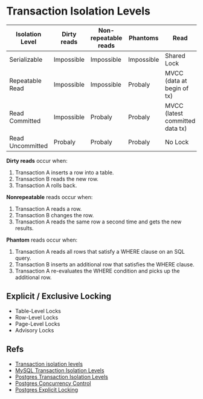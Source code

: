 # Transaction Isolation Levels

Isolation Level   | Dirty reads | Non-repeatable reads | Phantoms    | Read                             | Write 
----------------- | ----------- | -------------------- | --------    | -------------------------------- | --------
Serializable      | Impossible  | Impossible           | Impossible  | Shared Lock                      | Exclusive Lock
Repeatable Read   | Impossible  | Impossible           | Probaly     | MVCC (data at begin of tx)       | Exclusive Lock
Read Committed    | Impossible  | Probaly              | Probaly     | MVCC (latest committed data tx)  | Exclusive Lock
Read Uncommitted  | Probaly     | Probaly              | Probaly     | No Lock                          | Exclusive Lock

**Dirty reads** occur when:
1. Transaction A inserts a row into a table.
2. Transaction B reads the new row.
3. Transaction A rolls back.

**Nonrepeatable** reads occur when:
1. Transaction A reads a row.
2. Transaction B changes the row.
3. Transaction A reads the same row a second time and gets the new results.

**Phantom** reads occur when:
1. Transaction A reads all rows that satisfy a WHERE clause on an SQL query.
2. Transaction B inserts an additional row that satisfies the WHERE clause.
3. Transaction A re-evaluates the WHERE condition and picks up the additional row.

## Explicit / Exclusive Locking 
- Table-Level Locks
- Row-Level Locks
- Page-Level Locks
- Advisory Locks



## Refs
- [Transaction isolation levels](https://www.ibm.com/docs/en/i/7.3?topic=transactions-transaction-isolation-levels)
- [MySQL Transaction Isolation Levels](https://dev.mysql.com/doc/refman/8.0/en/innodb-transaction-isolation-levels.html)
- [Postgres Transaction Isolation Levels](https://www.postgresql.org/docs/current/transaction-iso.html)
- [Postgres Concurrency Control](https://www.postgresql.org/docs/current/mvcc.html)
- [Postgres Explicit Locking](https://www.postgresql.org/docs/current/explicit-locking.html)